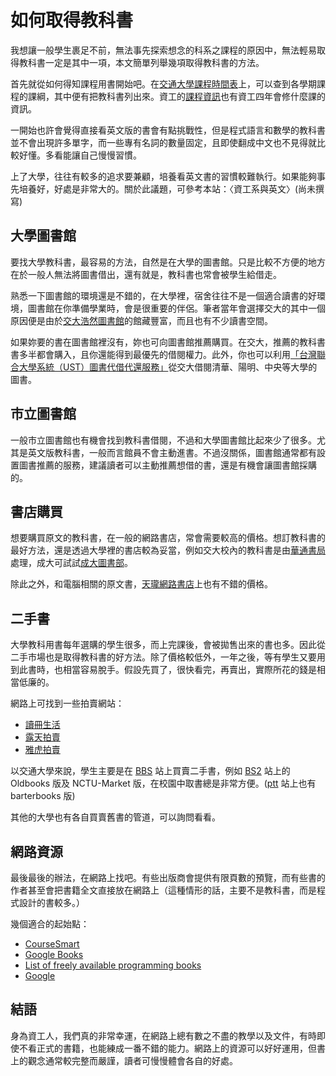 # 如何取得教科書

我想讓一般學生裹足不前，無法事先探索想念的科系之課程的原因中，無法輕易取得教科書一定是其中一項，本文簡單列舉幾項取得教科書的方法。

首先就從如何得知課程用書開始吧。在[交通大學課程時間表](http://timetable.nctu.edu.tw)上，可以查到各學期課程的課綱，其中便有把教科書列出來。資工的[課程資訊](http://www.cs.nctu.edu.tw/cswebsite/education)也有資工四年會修什麼課的資訊。

一開始也許會覺得直接看英文版的書會有點挑戰性，但是程式語言和數學的教科書並不會出現許多單字，而一些專有名詞的數量固定，且即使翻成中文也不見得就比較好懂。多看能讓自己慢慢習慣。

上了大學，往往有較多的追求要兼顧，培養看英文書的習慣較難執行。如果能夠事先培養好，好處是非常大的。關於此議題，可參考本站：〈資工系與英文〉(尚未撰寫)

## 大學圖書館

要找大學教科書，最容易的方法，自然是在大學的圖書館。只是比較不方便的地方在於一般人無法將圖書借出，還有就是，教科書也常會被學生給借走。

熟悉一下圖書館的環境還是不錯的，在大學裡，宿舍往往不是一個適合讀書的好環境，圖書館在你準備學業時，會是很重要的伴侶。筆者當年會選擇交大的其中一個原因便是由於[交大浩然圖書館](http://www.lib.nctu.edu.tw/)的館藏豐富，而且也有不少讀書空間。

如果妳要的書在圖書館裡沒有，妳也可向圖書館推薦購買。在交大，推薦的教科書書多半都會購入，且你還能得到最優先的借閱權力。此外，你也可以利用[「台灣聯合大學系統（UST）圖書代借代還服務」](http://ustcate.lib.nctu.edu.tw/)從交大借閱清華、陽明、中央等大學的圖書。

## 市立圖書館

一般市立圖書館也有機會找到教科書借閱，不過和大學圖書館比起來少了很多。尤其是英文版教科書，一般而言館員不會主動進書。不過沒關係，圖書館通常都有設置圖書推薦的服務，建議讀者可以主動推薦想借的書，還是有機會讓圖書館採購的。

## 書店購買

想要購買原文的教科書，在一般的網路書店，常會需要較高的價格。想訂教科書的最好方法，還是透過大學裡的書店較為妥當，例如交大校內的教科書是由[華通書局](http://www.huatung.com/)處理，成大可試試[成大圖書部](http://www.nckubook.com.tw/)。

除此之外，和電腦相關的原文書，[天瓏網路書店](http://www.tenlong.com.tw/)上也有不錯的價格。

## 二手書

大學教科用書每年選購的學生很多，而上完課後，會被拋售出來的書也多。因此從二手市場也是取得教科書的好方法。除了價格較低外，一年之後，等有學生又要用到此書時，也相當容易脫手。假設先買了，很快看完，再賣出，實際所花的錢是相當低廉的。

網路上可找到一些拍賣網站：

*   [讀冊生活](http://www.taaze.tw)
*   [露天拍賣](http://www.ruten.com.tw)
*   [雅虎拍賣](http://tw.bid.yahoo.com)

以交通大學來說，學生主要是在 [BBS](http://ptt-kkman-pcman.org/bbs.html) 站上買賣二手書，例如 [BS2](telnet://bs2.to) 站上的 Oldbooks 版及 NCTU-Market 版，在校園中取書總是非常方便。([ptt](telnet://ptt.cc) 站上也有 barterbooks 版)

其他的大學也有各自買賣舊書的管道，可以詢問看看。

## 網路資源

最後最後的辦法，在網路上找吧。有些出版商會提供有限頁數的預覽，而有些書的作者甚至會把書籍全文直接放在網路上（這種情形的話，主要不是教科書，而是程式設計的書較多。）

幾個適合的起始點：

*   [CourseSmart](http://www.coursesmart.com)
*   [Google Books](http://books.google.com)
*   [List of freely available programming books](http://stackoverflow.com/questions/194812/list-of-freely-available-programming-books)
*   [Google](http://www.google.com)

## 結語

身為資工人，我們真的非常幸運，在網路上總有數之不盡的教學以及文件，有時即使不看正式的書籍，也能練成一番不錯的能力。網路上的資源可以好好運用，但書上的觀念通常較完整而嚴謹，讀者可慢慢體會各自的好處。
